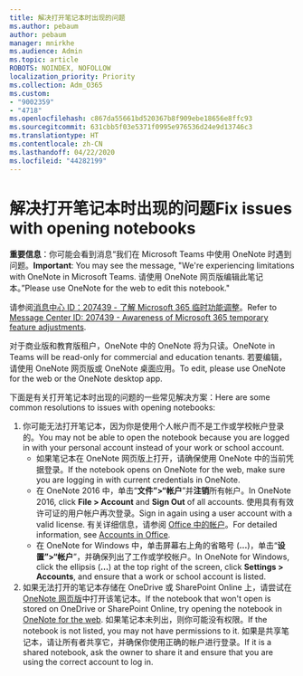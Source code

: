 ```yaml
---
title: 解决打开笔记本时出现的问题
ms.author: pebaum
author: pebaum
manager: mnirkhe
ms.audience: Admin
ms.topic: article
ROBOTS: NOINDEX, NOFOLLOW
localization_priority: Priority
ms.collection: Adm_O365
ms.custom:
- "9002359"
- "4718"
ms.openlocfilehash: c867da55661bd520367b8f909ebe18656e8ffc93
ms.sourcegitcommit: 631cbb5f03e5371f0995e976536d24e9d13746c3
ms.translationtype: HT
ms.contentlocale: zh-CN
ms.lasthandoff: 04/22/2020
ms.locfileid: "44282199"
---
```

# <a name="fix-issues-with-opening-notebooks"></a><span data-ttu-id="4ea24-102">解决打开笔记本时出现的问题</span><span class="sxs-lookup"><span data-stu-id="4ea24-102">Fix issues with opening notebooks</span></span>

<span data-ttu-id="4ea24-103">**重要信息**：你可能会看到消息“我们在 Microsoft Teams 中使用 OneNote 时遇到问题。</span><span class="sxs-lookup"><span data-stu-id="4ea24-103">**Important**: You may see the message, "We're experiencing limitations with OneNote in Microsoft Teams.</span></span> <span data-ttu-id="4ea24-104">请使用 OneNote 网页版编辑此笔记本。”</span><span class="sxs-lookup"><span data-stu-id="4ea24-104">Please use OneNote for the web to edit this notebook."</span></span>

<span data-ttu-id="4ea24-105">请参阅[消息中心 ID：207439 - 了解 Microsoft 365 临时功能调整](https://admin.microsoft.com/Adminportal/Home?source=applauncher#MessageCenter?id=MC207439)。</span><span class="sxs-lookup"><span data-stu-id="4ea24-105">Refer to [Message Center ID: 207439 - Awareness of Microsoft 365 temporary feature adjustments](https://admin.microsoft.com/Adminportal/Home?source=applauncher#MessageCenter?id=MC207439).</span></span>

<span data-ttu-id="4ea24-106">对于商业版和教育版租户，OneNote 中的 OneNote 将为只读。</span><span class="sxs-lookup"><span data-stu-id="4ea24-106">OneNote in Teams will be read-only for commercial and education tenants.</span></span> <span data-ttu-id="4ea24-107">若要编辑，请使用 OneNote 网页版或 OneNote 桌面应用。</span><span class="sxs-lookup"><span data-stu-id="4ea24-107">To edit, please use OneNote for the web or the OneNote desktop app.</span></span>

<span data-ttu-id="4ea24-108">下面是有关打开笔记本时出现的问题的一些常见解决方案：</span><span class="sxs-lookup"><span data-stu-id="4ea24-108">Here are some common resolutions to issues with opening notebooks:</span></span>

1. <span data-ttu-id="4ea24-109">你可能无法打开笔记本，因为你是使用个人帐户而不是工作或学校帐户登录的。</span><span class="sxs-lookup"><span data-stu-id="4ea24-109">You may not be able to open the notebook because you are logged in with your personal account instead of your work or school account.</span></span>
    - <span data-ttu-id="4ea24-110">如果笔记本在 OneNote 网页版上打开，请确保使用 OneNote 中的当前凭据登录。</span><span class="sxs-lookup"><span data-stu-id="4ea24-110">If the notebook opens on OneNote for the web, make sure you are logging in with current credentials in OneNote.</span></span>
    - <span data-ttu-id="4ea24-111">在 OneNote 2016 中，单击“**文件”>“帐户**”并**注销**所有帐户。</span><span class="sxs-lookup"><span data-stu-id="4ea24-111">In OneNote 2016, click **File > Account** and **Sign Out** of all accounts.</span></span> <span data-ttu-id="4ea24-112">使用具有有效许可证的用户帐户再次登录。</span><span class="sxs-lookup"><span data-stu-id="4ea24-112">Sign in again using a user account with a valid license.</span></span> <span data-ttu-id="4ea24-113">有关详细信息，请参阅 [Office 中的帐户](https://support.office.com/article/accounts-in-office-628ea040-f265-49de-b986-be09c3ebf8a9)。</span><span class="sxs-lookup"><span data-stu-id="4ea24-113">For detailed information, see [Accounts in Office](https://support.office.com/article/accounts-in-office-628ea040-f265-49de-b986-be09c3ebf8a9).</span></span> 
    - <span data-ttu-id="4ea24-114">在 OneNote for Windows 中，单击屏幕右上角的省略号 (**…**)，单击“**设置”>“帐户**”，并确保列出了工作或学校帐户。</span><span class="sxs-lookup"><span data-stu-id="4ea24-114">In OneNote for Windows, click the ellipsis (**…**) at the top right of the screen, click **Settings > Accounts**, and ensure that a work or school account is listed.</span></span> 
2. <span data-ttu-id="4ea24-115">如果无法打开的笔记本存储在 OneDrive 或 SharePoint Online 上，请尝试在 [OneNote 网页版](https://onenote.com)中打开该笔记本。</span><span class="sxs-lookup"><span data-stu-id="4ea24-115">If the notebook that won't open is stored on OneDrive or SharePoint Online, try opening the notebook in [OneNote for the web](https://onenote.com).</span></span> <span data-ttu-id="4ea24-116">如果笔记本未列出，则你可能没有权限。</span><span class="sxs-lookup"><span data-stu-id="4ea24-116">If the notebook is not listed, you may not have permissions to it.</span></span> <span data-ttu-id="4ea24-117">如果是共享笔记本，请让所有者共享它，并确保你使用正确的帐户进行登录。</span><span class="sxs-lookup"><span data-stu-id="4ea24-117">If it is a shared notebook, ask the owner to share it and ensure that you are using the correct account to log in.</span></span>
